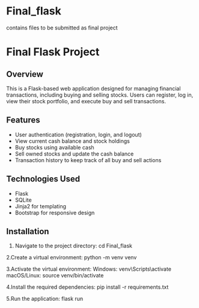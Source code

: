 # Final_flask

contains files to be submitted as final project 

# Final Flask Project

## Overview

This is a Flask-based web application designed for managing financial transactions, including buying and selling stocks. Users can register, log in, view their stock portfolio, and execute buy and sell transactions.

## Features

- User authentication (registration, login, and logout)
- View current cash balance and stock holdings
- Buy stocks using available cash
- Sell owned stocks and update the cash balance
- Transaction history to keep track of all buy and sell actions

## Technologies Used

- Flask
- SQLite
- Jinja2 for templating
- Bootstrap for responsive design

## Installation

1. Navigate to the project directory:
   cd Final_flask 

2.Create a virtual environment:
  python -m venv venv

3.Activate the virtual environment:
  Windows: venv\Scripts\activate
  macOS/Linux: source venv/bin/activate

4.Install the required dependencies:
  pip install -r requirements.txt

5.Run the application:
 flask run

